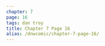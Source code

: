 ```yaml
---
chapter: 7
page: 16
tags: dan troy
title: Chapter 7 Page 16
alias: /dnwcomic/chapter-7-page-16/
---
```


